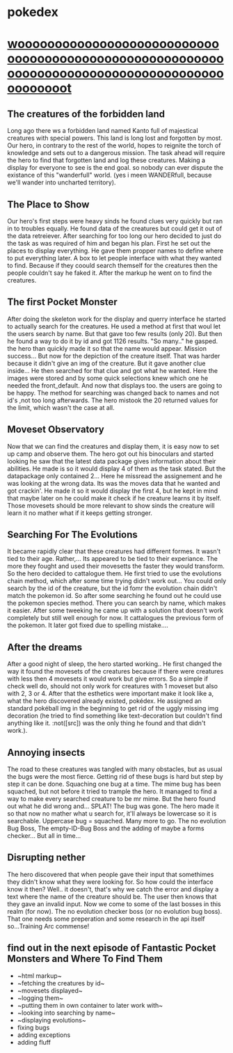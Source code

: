 # pokedex
[wooooooooooooooooooooooooooooooooooooooooooooooooooooooooooooooooooooooooooooooooooooooooooooot](https://martekode.github.io/pokedex/)
======================
## The creatures of the forbidden land
Long ago there ws a forbidden land named Kanto full of majestical creatures with special powers. This land is long lost and forgotten by most.
Our hero, in contrary to the rest of the world, hopes to reignite the torch of knowledge and sets out to a dangerous mission. The task ahead will require the hero to find that forgotten land and log these creatures. Making a display for everyone to see is the end goal. so nobody can ever dispute the existance of this "wanderfull" world. (yes i meen WANDERfull, because we'll wander into uncharted territory).


## The Place to Show
Our hero's first steps were heavy sinds he found clues very quickly but ran in to troubles equally. He found data of the creatures but could get it out of the data retreiever. After searching for too long our hero decided to just do the task as was required of him and began his plan.
 First he set out the places to display everything. He gave them propper names to define where to put everything later. A box to let people interface with what they wanted to find. Because if they coould search themself for the creatures then the people couldn't say he faked it. After the markup he went on to find the creatures. 

## The first Pocket Monster
After doing the skeleton work for the display and querry interface he started to actually search for the creatures. He used a method at first that woul let the users search by name. But that gave too few results (only 20). But then he found a way to do it by id and got 1126 results. "So many.." he gasped. the hero than quickly made it so that the name would appear. Mission success... But now for the depiction of the creature itself. That was harder because it didn't give an img of the creature. But it gave another clue inside... He then searched for that clue and got what he wanted. Here the images were stored and by some quick selections knew which one he needed the front_default. And now that displays too. the users are going to be happy. The method for searching was changed back to names and not id's ,not too long afterwards. The hero mistook the 20 returned values for the limit, which wasn't the case at all.

## Moveset Observatory
Now that we can find the creatures and display them, it is easy now to set up camp and observe them. The hero got out his binoculars and started looking he saw that the latest data package gives information about their abilities. He made is so it would display 4 of them as the task stated. But the datapackage only contained 2... Here he missread the assignement and he was looking at the wrong data. Its was the moves data that he wanted and got crackin'. He made it so it would display the first 4, but he kept in mind that maybe later on he could make it check if he creature learns it by itself. Those movesets should be more relevant to show sinds the creature will learn it no mather what if it keeps getting stronger.

## Searching For The Evolutions
It became rapidly clear that these creatures had different formes. It wasn't tied to their age. Rather,... Its appeared to be tied to their experiance. The more they fought and used their movesetts the faster they would transform. So the hero decided to cattalogue them. He first tried to use the evolutions chain method, which after some time trying didn't work out... You could only search by the id of the creature, but the id fomr the evolution chain didn't match the pokemon id. So after some searching he found out he could use the pokemon species method. There you can search by name, which makes it easier. After some tweeking he came up with a solution that doesn't work completely but still well enough for now. It cattalogues the previous form of the pokemon. It later got fixed due to spelling mistake....

## After the dreams
After a good night of sleep, the hero started working.. He first changed the way it found the movesets of the creatures because if there were creatures with less then 4 movesets it would work but give errors. So a simple if check well do, should not only work for creatures with 1 moveset but also with 2, 3 or 4. After that the esthetics were important make it look like a, what the hero discovered already existed, pokédex.
He assigned an standard pokéball img in the beginning to get rid of the uggly missing img decoration (he tried to find something like text-decoration but couldn't find anything like it. :not([src]) was the only thing he found and that didn't work.).

## Annoying insects
The road to these creatures was tangled with many obstacles, but as usual the bugs were the most fierce. Getting rid of these bugs is hard but step by step it can be done. Squaching one bug at a time. The mime bug has been squached, but not before it tried to trample the hero. It managed to find a way to make every searched creature to be mr mime. But the hero found out what he did wrong and... SPLAT! The bug was gone. The hero made it so that now no mather what u search for, it'll always be lowercase so it is searchable. Uppercase bug = squached. Many more to go. The no evolution Bug Boss, The empty-ID-Bug Boss and the adding of maybe a forms checker... But all in time...

## Disrupting nether
The hero discovered that when people gave their input that somethimes they didn't know what they were looking for. So how could the interface know it then? Well.. it doesn't, that's why we catch the error and display a text where the name of the creature should be. The user then knows that they gave an invalid input. Now we come to some of the last bosses in this realm (for now). The no evolution checker boss (or no evolution bug boss). That one needs some preperation and some research in the api itself so...Training Arc commense!
## find out in the next episode of Fantastic Pocket Monsters and Where To Find Them 
* ~html markup~
* ~fetching the creatures by id~ 
* ~movesets displayed~
* ~logging them~
* ~putting them in own container to later work with~
* ~looking into searching by name~
* ~displaying evolutions~
* fixing bugs
* adding exceptions
* adding fluff
